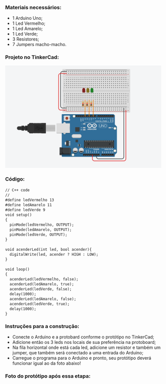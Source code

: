 ### Materiais necessários:
- 1 Arduino Uno;
- 1 Led Vermelho;
- 1 Led Amarelo;
- 1 Led Verde;
- 3 Resistores;
- 7 Jumpers macho-macho.

### Projeto no TinkerCad:
[<img src="etapa1-tinkercad.png">](https://www.tinkercad.com/embed/hTGyLWGa3Qd?editbtn=1)

### Código:
```
// C++ code
//
#define ledVermelho 13
#define ledAmarelo 11
#define ledVerde 9
void setup()
{
  pinMode(ledVermelho, OUTPUT);
  pinMode(ledAmarelo, OUTPUT);
  pinMode(ledVerde, OUTPUT);
}

void acenderLed(int led, bool acender){
  digitalWrite(led, acender ? HIGH : LOW);
}

void loop()
{
  acenderLed(ledVermelho, false);
  acenderLed(ledAmarelo, true);
  acenderLed(ledVerde, false);
  delay(1000);
  acenderLed(ledAmarelo, false);
  acenderLed(ledVerde, true);
  delay(1000);
}
```

### Instruções para a construção:
- Conecte o Arduino e a protobard conforme o protótipo no TinkerCad;
- Adicione então os 3 leds nos locais de sua preferência na protoboard;
- Na fila horizontal onde está cada led, adicione um resistor e também um jumper, que também será conectado a uma entrada do Arduino;
- Carregue o programa para o Arduino e pronto, seu protótipo deverá funcionar igual ao da foto abaixo!

### Foto do protótipo após essa etapa: